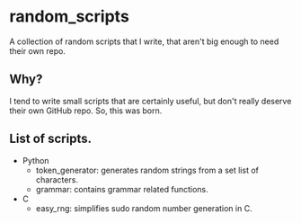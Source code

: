 # random_scripts

A collection of random scripts that I write, that aren't big enough to need their own repo.

## Why?

I tend to write small scripts that are certainly useful, but don't really deserve  their own GitHub repo. So, this was born.

## List of scripts.
* Python
	* token_generator: generates random strings from a set list of characters.
	* grammar: contains grammar related functions.
* C
	* easy_rng: simplifies sudo random number generation in C.
